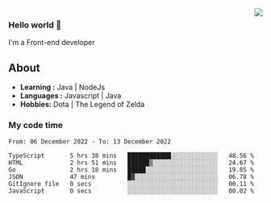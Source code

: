 <img align='right' src="https://github-readme-stats.vercel.app/api?username=jumodada&show_icons=true&theme=vue">

### Hello world 👋

I'm a Front-end developer 
    
## About
-  **Learning :** Java | NodeJs
-  **Languages :** Javascript | Java
-  **Hobbies:** Dota | The Legend of Zelda

### My code time

<!--START_SECTION:waka-->

```text
From: 06 December 2022 - To: 13 December 2022

TypeScript       5 hrs 38 mins   ████████████░░░░░░░░░░░░░   48.56 %
HTML             2 hrs 51 mins   ██████▒░░░░░░░░░░░░░░░░░░   24.67 %
Go               2 hrs 18 mins   █████░░░░░░░░░░░░░░░░░░░░   19.85 %
JSON             47 mins         █▓░░░░░░░░░░░░░░░░░░░░░░░   06.78 %
GitIgnore file   0 secs          ░░░░░░░░░░░░░░░░░░░░░░░░░   00.11 %
JavaScript       0 secs          ░░░░░░░░░░░░░░░░░░░░░░░░░   00.02 %
```

<!--END_SECTION:waka-->
